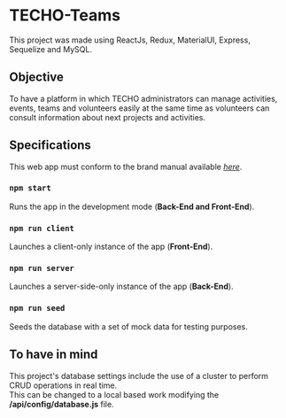 # TECHO-Teams

This project was made using ReactJs, Redux, MaterialUI, Express, Sequelize and MySQL.

## Objective

To have a platform in which TECHO administrators can manage activities, events, teams and volunteers easily at the same time as volunteers can consult information about next projects and activities.

## Specifications

This web app must conform to the brand manual available *[here](https://techo.org/wp-content/uploads/2021/11/Manual-de-Marca-TECHO.pdf)*.

### `npm start`

Runs the app in the development mode (**Back-End and Front-End**).

### `npm run client`

Launches a client-only instance of the app (**Front-End**).

### `npm run server`

Launches a server-side-only instance of the app (**Back-End**).

### `npm run seed`

Seeds the database with a set of mock data for testing purposes.

## To have in mind

This project's database settings include the use of a cluster to perform CRUD operations in real time.\
This can be changed to a local based work modifying the **/api/config/database.js** file.
